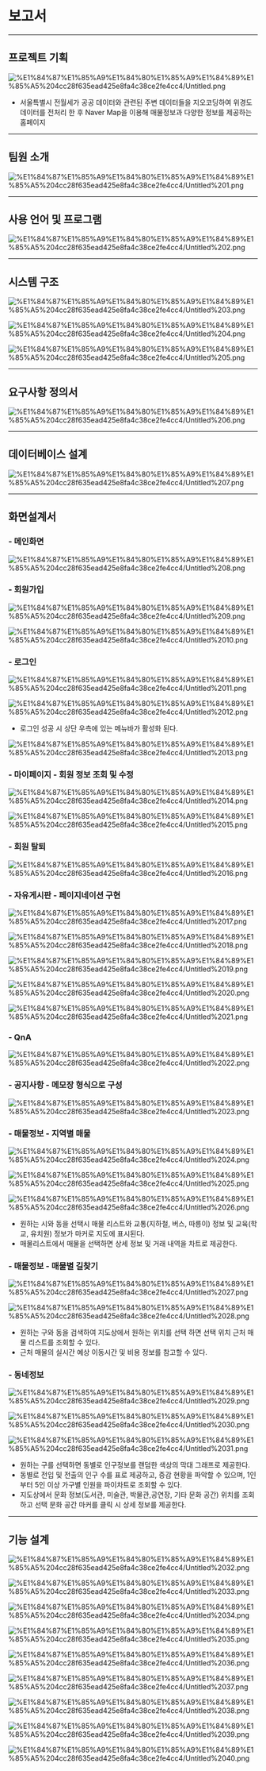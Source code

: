 # 보고서

---

## 프로젝트 기획

![%E1%84%87%E1%85%A9%E1%84%80%E1%85%A9%E1%84%89%E1%85%A5%204cc28f635ead425e8fa4c38ce2fe4cc4/Untitled.png](%E1%84%87%E1%85%A9%E1%84%80%E1%85%A9%E1%84%89%E1%85%A5%204cc28f635ead425e8fa4c38ce2fe4cc4/Untitled.png)

- 서울특별시 전월세가 공공 데이터와 관련된 주변 데이터들을 지오코딩하여 위경도 데이터를 전처리 한 후 Naver Map을 이용해  매물정보과 다양한 정보를 제공하는 홈페이지

---

## 팀원 소개

![%E1%84%87%E1%85%A9%E1%84%80%E1%85%A9%E1%84%89%E1%85%A5%204cc28f635ead425e8fa4c38ce2fe4cc4/Untitled%201.png](%E1%84%87%E1%85%A9%E1%84%80%E1%85%A9%E1%84%89%E1%85%A5%204cc28f635ead425e8fa4c38ce2fe4cc4/Untitled%201.png)

---

## 사용 언어 및 프로그램

![%E1%84%87%E1%85%A9%E1%84%80%E1%85%A9%E1%84%89%E1%85%A5%204cc28f635ead425e8fa4c38ce2fe4cc4/Untitled%202.png](%E1%84%87%E1%85%A9%E1%84%80%E1%85%A9%E1%84%89%E1%85%A5%204cc28f635ead425e8fa4c38ce2fe4cc4/Untitled%202.png)

---

## 시스템 구조

![%E1%84%87%E1%85%A9%E1%84%80%E1%85%A9%E1%84%89%E1%85%A5%204cc28f635ead425e8fa4c38ce2fe4cc4/Untitled%203.png](%E1%84%87%E1%85%A9%E1%84%80%E1%85%A9%E1%84%89%E1%85%A5%204cc28f635ead425e8fa4c38ce2fe4cc4/Untitled%203.png)

![%E1%84%87%E1%85%A9%E1%84%80%E1%85%A9%E1%84%89%E1%85%A5%204cc28f635ead425e8fa4c38ce2fe4cc4/Untitled%204.png](%E1%84%87%E1%85%A9%E1%84%80%E1%85%A9%E1%84%89%E1%85%A5%204cc28f635ead425e8fa4c38ce2fe4cc4/Untitled%204.png)

![%E1%84%87%E1%85%A9%E1%84%80%E1%85%A9%E1%84%89%E1%85%A5%204cc28f635ead425e8fa4c38ce2fe4cc4/Untitled%205.png](%E1%84%87%E1%85%A9%E1%84%80%E1%85%A9%E1%84%89%E1%85%A5%204cc28f635ead425e8fa4c38ce2fe4cc4/Untitled%205.png)

---

## 요구사항 정의서

![%E1%84%87%E1%85%A9%E1%84%80%E1%85%A9%E1%84%89%E1%85%A5%204cc28f635ead425e8fa4c38ce2fe4cc4/Untitled%206.png](%E1%84%87%E1%85%A9%E1%84%80%E1%85%A9%E1%84%89%E1%85%A5%204cc28f635ead425e8fa4c38ce2fe4cc4/Untitled%206.png)

---

## 데이터베이스 설계

![%E1%84%87%E1%85%A9%E1%84%80%E1%85%A9%E1%84%89%E1%85%A5%204cc28f635ead425e8fa4c38ce2fe4cc4/Untitled%207.png](%E1%84%87%E1%85%A9%E1%84%80%E1%85%A9%E1%84%89%E1%85%A5%204cc28f635ead425e8fa4c38ce2fe4cc4/Untitled%207.png)

---

## 화면설계서

### - 메인화면

![%E1%84%87%E1%85%A9%E1%84%80%E1%85%A9%E1%84%89%E1%85%A5%204cc28f635ead425e8fa4c38ce2fe4cc4/Untitled%208.png](%E1%84%87%E1%85%A9%E1%84%80%E1%85%A9%E1%84%89%E1%85%A5%204cc28f635ead425e8fa4c38ce2fe4cc4/Untitled%208.png)

### - 회원가입

![%E1%84%87%E1%85%A9%E1%84%80%E1%85%A9%E1%84%89%E1%85%A5%204cc28f635ead425e8fa4c38ce2fe4cc4/Untitled%209.png](%E1%84%87%E1%85%A9%E1%84%80%E1%85%A9%E1%84%89%E1%85%A5%204cc28f635ead425e8fa4c38ce2fe4cc4/Untitled%209.png)

![%E1%84%87%E1%85%A9%E1%84%80%E1%85%A9%E1%84%89%E1%85%A5%204cc28f635ead425e8fa4c38ce2fe4cc4/Untitled%2010.png](%E1%84%87%E1%85%A9%E1%84%80%E1%85%A9%E1%84%89%E1%85%A5%204cc28f635ead425e8fa4c38ce2fe4cc4/Untitled%2010.png)

### - 로그인

![%E1%84%87%E1%85%A9%E1%84%80%E1%85%A9%E1%84%89%E1%85%A5%204cc28f635ead425e8fa4c38ce2fe4cc4/Untitled%2011.png](%E1%84%87%E1%85%A9%E1%84%80%E1%85%A9%E1%84%89%E1%85%A5%204cc28f635ead425e8fa4c38ce2fe4cc4/Untitled%2011.png)

![%E1%84%87%E1%85%A9%E1%84%80%E1%85%A9%E1%84%89%E1%85%A5%204cc28f635ead425e8fa4c38ce2fe4cc4/Untitled%2012.png](%E1%84%87%E1%85%A9%E1%84%80%E1%85%A9%E1%84%89%E1%85%A5%204cc28f635ead425e8fa4c38ce2fe4cc4/Untitled%2012.png)

- 로그인 성공 시 상단 우측에 있는 메뉴바가 활성화 된다.

![%E1%84%87%E1%85%A9%E1%84%80%E1%85%A9%E1%84%89%E1%85%A5%204cc28f635ead425e8fa4c38ce2fe4cc4/Untitled%2013.png](%E1%84%87%E1%85%A9%E1%84%80%E1%85%A9%E1%84%89%E1%85%A5%204cc28f635ead425e8fa4c38ce2fe4cc4/Untitled%2013.png)

### - 마이페이지 - 회원 정보 조회 및 수정

![%E1%84%87%E1%85%A9%E1%84%80%E1%85%A9%E1%84%89%E1%85%A5%204cc28f635ead425e8fa4c38ce2fe4cc4/Untitled%2014.png](%E1%84%87%E1%85%A9%E1%84%80%E1%85%A9%E1%84%89%E1%85%A5%204cc28f635ead425e8fa4c38ce2fe4cc4/Untitled%2014.png)

![%E1%84%87%E1%85%A9%E1%84%80%E1%85%A9%E1%84%89%E1%85%A5%204cc28f635ead425e8fa4c38ce2fe4cc4/Untitled%2015.png](%E1%84%87%E1%85%A9%E1%84%80%E1%85%A9%E1%84%89%E1%85%A5%204cc28f635ead425e8fa4c38ce2fe4cc4/Untitled%2015.png)

### - 회원 탈퇴

![%E1%84%87%E1%85%A9%E1%84%80%E1%85%A9%E1%84%89%E1%85%A5%204cc28f635ead425e8fa4c38ce2fe4cc4/Untitled%2016.png](%E1%84%87%E1%85%A9%E1%84%80%E1%85%A9%E1%84%89%E1%85%A5%204cc28f635ead425e8fa4c38ce2fe4cc4/Untitled%2016.png)

### - 자유게시판 - 페이지네이션 구현

![%E1%84%87%E1%85%A9%E1%84%80%E1%85%A9%E1%84%89%E1%85%A5%204cc28f635ead425e8fa4c38ce2fe4cc4/Untitled%2017.png](%E1%84%87%E1%85%A9%E1%84%80%E1%85%A9%E1%84%89%E1%85%A5%204cc28f635ead425e8fa4c38ce2fe4cc4/Untitled%2017.png)

![%E1%84%87%E1%85%A9%E1%84%80%E1%85%A9%E1%84%89%E1%85%A5%204cc28f635ead425e8fa4c38ce2fe4cc4/Untitled%2018.png](%E1%84%87%E1%85%A9%E1%84%80%E1%85%A9%E1%84%89%E1%85%A5%204cc28f635ead425e8fa4c38ce2fe4cc4/Untitled%2018.png)

![%E1%84%87%E1%85%A9%E1%84%80%E1%85%A9%E1%84%89%E1%85%A5%204cc28f635ead425e8fa4c38ce2fe4cc4/Untitled%2019.png](%E1%84%87%E1%85%A9%E1%84%80%E1%85%A9%E1%84%89%E1%85%A5%204cc28f635ead425e8fa4c38ce2fe4cc4/Untitled%2019.png)

![%E1%84%87%E1%85%A9%E1%84%80%E1%85%A9%E1%84%89%E1%85%A5%204cc28f635ead425e8fa4c38ce2fe4cc4/Untitled%2020.png](%E1%84%87%E1%85%A9%E1%84%80%E1%85%A9%E1%84%89%E1%85%A5%204cc28f635ead425e8fa4c38ce2fe4cc4/Untitled%2020.png)

![%E1%84%87%E1%85%A9%E1%84%80%E1%85%A9%E1%84%89%E1%85%A5%204cc28f635ead425e8fa4c38ce2fe4cc4/Untitled%2021.png](%E1%84%87%E1%85%A9%E1%84%80%E1%85%A9%E1%84%89%E1%85%A5%204cc28f635ead425e8fa4c38ce2fe4cc4/Untitled%2021.png)

### - QnA

![%E1%84%87%E1%85%A9%E1%84%80%E1%85%A9%E1%84%89%E1%85%A5%204cc28f635ead425e8fa4c38ce2fe4cc4/Untitled%2022.png](%E1%84%87%E1%85%A9%E1%84%80%E1%85%A9%E1%84%89%E1%85%A5%204cc28f635ead425e8fa4c38ce2fe4cc4/Untitled%2022.png)

### - 공지사항 - 메모장 형식으로 구성

![%E1%84%87%E1%85%A9%E1%84%80%E1%85%A9%E1%84%89%E1%85%A5%204cc28f635ead425e8fa4c38ce2fe4cc4/Untitled%2023.png](%E1%84%87%E1%85%A9%E1%84%80%E1%85%A9%E1%84%89%E1%85%A5%204cc28f635ead425e8fa4c38ce2fe4cc4/Untitled%2023.png)

### - 매물정보 - 지역별 매물

![%E1%84%87%E1%85%A9%E1%84%80%E1%85%A9%E1%84%89%E1%85%A5%204cc28f635ead425e8fa4c38ce2fe4cc4/Untitled%2024.png](%E1%84%87%E1%85%A9%E1%84%80%E1%85%A9%E1%84%89%E1%85%A5%204cc28f635ead425e8fa4c38ce2fe4cc4/Untitled%2024.png)

![%E1%84%87%E1%85%A9%E1%84%80%E1%85%A9%E1%84%89%E1%85%A5%204cc28f635ead425e8fa4c38ce2fe4cc4/Untitled%2025.png](%E1%84%87%E1%85%A9%E1%84%80%E1%85%A9%E1%84%89%E1%85%A5%204cc28f635ead425e8fa4c38ce2fe4cc4/Untitled%2025.png)

![%E1%84%87%E1%85%A9%E1%84%80%E1%85%A9%E1%84%89%E1%85%A5%204cc28f635ead425e8fa4c38ce2fe4cc4/Untitled%2026.png](%E1%84%87%E1%85%A9%E1%84%80%E1%85%A9%E1%84%89%E1%85%A5%204cc28f635ead425e8fa4c38ce2fe4cc4/Untitled%2026.png)

- 원하는 시와 동을 선택시 매물 리스트와 교통(지하철, 버스, 따릉이) 정보 및 교육(학교, 유치원) 정보가 마커로 지도에 표시된다.
- 매물리스트에서 매물을 선택하면 상세 정보 및 거래 내역을 차트로 제공한다.

### - 매물정보 - 매물별 길찾기

![%E1%84%87%E1%85%A9%E1%84%80%E1%85%A9%E1%84%89%E1%85%A5%204cc28f635ead425e8fa4c38ce2fe4cc4/Untitled%2027.png](%E1%84%87%E1%85%A9%E1%84%80%E1%85%A9%E1%84%89%E1%85%A5%204cc28f635ead425e8fa4c38ce2fe4cc4/Untitled%2027.png)

![%E1%84%87%E1%85%A9%E1%84%80%E1%85%A9%E1%84%89%E1%85%A5%204cc28f635ead425e8fa4c38ce2fe4cc4/Untitled%2028.png](%E1%84%87%E1%85%A9%E1%84%80%E1%85%A9%E1%84%89%E1%85%A5%204cc28f635ead425e8fa4c38ce2fe4cc4/Untitled%2028.png)

- 원하는 구와 동을 검색하여 지도상에서 원하는 위치를 선택 하면 선택 위치 근처 매물 리스트를 조회할 수 있다.
- 근처 매물의 실시간 예상 이동시간 및 비용 정보를 참고할 수 있다.

### - 동네정보

![%E1%84%87%E1%85%A9%E1%84%80%E1%85%A9%E1%84%89%E1%85%A5%204cc28f635ead425e8fa4c38ce2fe4cc4/Untitled%2029.png](%E1%84%87%E1%85%A9%E1%84%80%E1%85%A9%E1%84%89%E1%85%A5%204cc28f635ead425e8fa4c38ce2fe4cc4/Untitled%2029.png)

![%E1%84%87%E1%85%A9%E1%84%80%E1%85%A9%E1%84%89%E1%85%A5%204cc28f635ead425e8fa4c38ce2fe4cc4/Untitled%2030.png](%E1%84%87%E1%85%A9%E1%84%80%E1%85%A9%E1%84%89%E1%85%A5%204cc28f635ead425e8fa4c38ce2fe4cc4/Untitled%2030.png)

![%E1%84%87%E1%85%A9%E1%84%80%E1%85%A9%E1%84%89%E1%85%A5%204cc28f635ead425e8fa4c38ce2fe4cc4/Untitled%2031.png](%E1%84%87%E1%85%A9%E1%84%80%E1%85%A9%E1%84%89%E1%85%A5%204cc28f635ead425e8fa4c38ce2fe4cc4/Untitled%2031.png)

- 원하는 구를 선택하면 동별로 인구정보를 랜덤한 색상의 막대 그래프로 제공한다.
- 동별로 전입 및 전출의 인구 수를 표로 제공하고, 증감 현황을 파악할 수 있으며, 1인부터 5인 이상 가구별 인원을 파이차트로 조회할 수 있다.
- 지도상에서 문화 정보(도서관, 미술관, 박물관,공연장, 기타 문화 공간) 위치를 조회하고 선택 문화 공간 마커를 클릭 시 상세 정보를 제공한다.

---

## 기능 설계

![%E1%84%87%E1%85%A9%E1%84%80%E1%85%A9%E1%84%89%E1%85%A5%204cc28f635ead425e8fa4c38ce2fe4cc4/Untitled%2032.png](%E1%84%87%E1%85%A9%E1%84%80%E1%85%A9%E1%84%89%E1%85%A5%204cc28f635ead425e8fa4c38ce2fe4cc4/Untitled%2032.png)

![%E1%84%87%E1%85%A9%E1%84%80%E1%85%A9%E1%84%89%E1%85%A5%204cc28f635ead425e8fa4c38ce2fe4cc4/Untitled%2033.png](%E1%84%87%E1%85%A9%E1%84%80%E1%85%A9%E1%84%89%E1%85%A5%204cc28f635ead425e8fa4c38ce2fe4cc4/Untitled%2033.png)

![%E1%84%87%E1%85%A9%E1%84%80%E1%85%A9%E1%84%89%E1%85%A5%204cc28f635ead425e8fa4c38ce2fe4cc4/Untitled%2034.png](%E1%84%87%E1%85%A9%E1%84%80%E1%85%A9%E1%84%89%E1%85%A5%204cc28f635ead425e8fa4c38ce2fe4cc4/Untitled%2034.png)

![%E1%84%87%E1%85%A9%E1%84%80%E1%85%A9%E1%84%89%E1%85%A5%204cc28f635ead425e8fa4c38ce2fe4cc4/Untitled%2035.png](%E1%84%87%E1%85%A9%E1%84%80%E1%85%A9%E1%84%89%E1%85%A5%204cc28f635ead425e8fa4c38ce2fe4cc4/Untitled%2035.png)

![%E1%84%87%E1%85%A9%E1%84%80%E1%85%A9%E1%84%89%E1%85%A5%204cc28f635ead425e8fa4c38ce2fe4cc4/Untitled%2036.png](%E1%84%87%E1%85%A9%E1%84%80%E1%85%A9%E1%84%89%E1%85%A5%204cc28f635ead425e8fa4c38ce2fe4cc4/Untitled%2036.png)

![%E1%84%87%E1%85%A9%E1%84%80%E1%85%A9%E1%84%89%E1%85%A5%204cc28f635ead425e8fa4c38ce2fe4cc4/Untitled%2037.png](%E1%84%87%E1%85%A9%E1%84%80%E1%85%A9%E1%84%89%E1%85%A5%204cc28f635ead425e8fa4c38ce2fe4cc4/Untitled%2037.png)

![%E1%84%87%E1%85%A9%E1%84%80%E1%85%A9%E1%84%89%E1%85%A5%204cc28f635ead425e8fa4c38ce2fe4cc4/Untitled%2038.png](%E1%84%87%E1%85%A9%E1%84%80%E1%85%A9%E1%84%89%E1%85%A5%204cc28f635ead425e8fa4c38ce2fe4cc4/Untitled%2038.png)

![%E1%84%87%E1%85%A9%E1%84%80%E1%85%A9%E1%84%89%E1%85%A5%204cc28f635ead425e8fa4c38ce2fe4cc4/Untitled%2039.png](%E1%84%87%E1%85%A9%E1%84%80%E1%85%A9%E1%84%89%E1%85%A5%204cc28f635ead425e8fa4c38ce2fe4cc4/Untitled%2039.png)

![%E1%84%87%E1%85%A9%E1%84%80%E1%85%A9%E1%84%89%E1%85%A5%204cc28f635ead425e8fa4c38ce2fe4cc4/Untitled%2040.png](%E1%84%87%E1%85%A9%E1%84%80%E1%85%A9%E1%84%89%E1%85%A5%204cc28f635ead425e8fa4c38ce2fe4cc4/Untitled%2040.png)